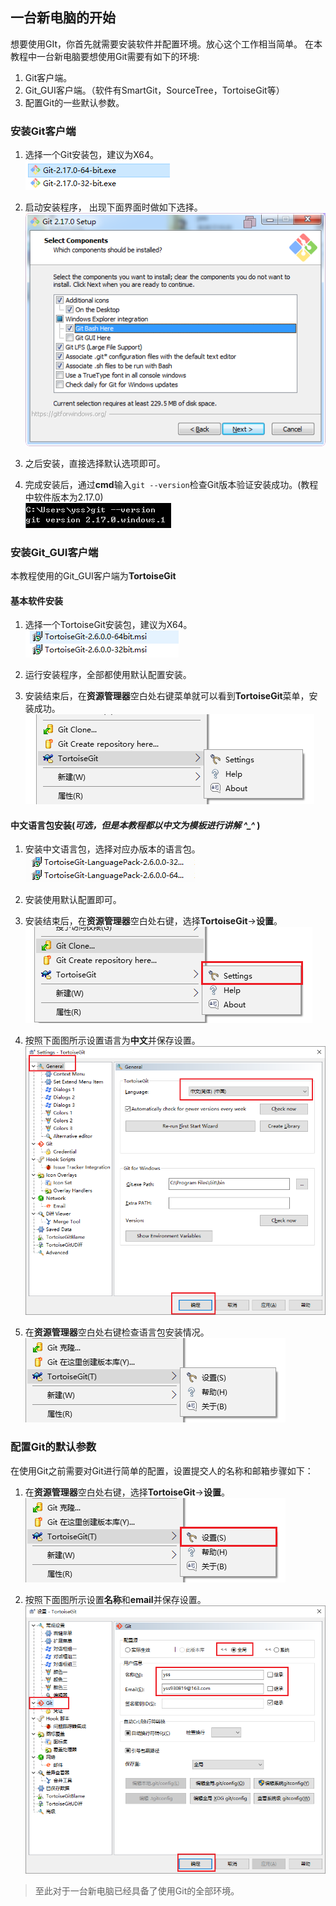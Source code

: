 ## 一台新电脑的开始
想要使用GIt，你首先就需要安装软件并配置环境。放心这个工作相当简单。
在本教程中一台新电脑要想使用Git需要有如下的环境:
1.  Git客户端。  
1.  Git_GUI客户端。（软件有SmartGit，SourceTree，TortoiseGit等）
1.  配置Git的一些默认参数。

### 安装Git客户端

1. 选择一个Git安装包，建议为X64。  
![git_install001](./img/git_install001.png)

1. 启动安装程序， 出现下面界面时做如下选择。  
![git_install002](./img/git_install002.png)

1. 之后安装，直接选择默认选项即可。

1. 完成安装后，通过**cmd**输入`git --version`检查Git版本验证安装成功。(教程中软件版本为2.17.0)  
![git_install003](./img/git_install003.png)

### 安装Git_GUI客户端

本教程使用的Git_GUI客户端为**TortoiseGit**

#### 基本软件安装

1. 选择一个TortoiseGit安装包，建议为X64。  
![git_install004](./img/git_install004.png)

1. 运行安装程序，全部都使用默认配置安装。

1. 安装结束后，在**资源管理器**空白处右键菜单就可以看到**TortoiseGit**菜单，安装成功。
![git_install005](./img/git_install005.png)

#### 中文语言包安装(*可选，但是本教程都以中文为模板进行讲解 \^_\^* )

1. 安装中文语言包，选择对应办版本的语言包。  
![git_install006](./img/git_install006.png)

1. 安装使用默认配置即可。  

1. 安装结束后，在**资源管理器**空白处右键，选择**TortoiseGit**->**设置**。  
![git_install007](./img/git_install007.png)

1. 按照下面图所示设置语言为**中文**并保存设置。  
![git_install008](./img/git_install008.png)

1. 在**资源管理器**空白处右键检查语言包安装情况。  
![git_install009](./img/git_install009.png)

### 配置Git的默认参数

在使用Git之前需要对Git进行简单的配置，设置提交人的名称和邮箱步骤如下：
1. 在**资源管理器**空白处右键，选择**TortoiseGit**->**设置**。  
![git_install010](./img/git_install010.png)

1. 按照下面图所示设置**名称**和**email**并保存设置。  
![git_install011](./img/git_install011.png)

> 至此对于一台新电脑已经具备了使用Git的全部环境。
